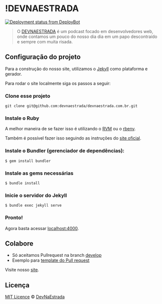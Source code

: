 # !DEVNAESTRADA

[![Deployment status from DeployBot](https://aowba.deploybot.com/badge/13023223926648/41230.svg)](http://deploybot.com)

> O [DEVNAESTRADA](http://devnaestrada.com.br) é um podcast focado em desenvolvedores web, onde contamos um pouco do nosso dia
dia em um papo descontraído e sempre com muita risada.

## Configuração do projeto

Para a construção do nosso site, utilizamos o [Jekyll](http://jekyllrb.com/) como plataforma e gerador.

Para rodar o site localmente siga os passos a seguir:

### Clone esse projeto

    git clone git@github.com:devnaestrada/devnaestrada.com.br.git

### Instale o Ruby

A melhor maneira de se fazer isso é utilizando o [RVM](https://rvm.io/) ou o [rbenv](https://github.com/rbenv/rbenv).

Também é possível fazer isso seguindo as instruções do [site oficial](https://www.ruby-lang.org/pt/).

### Instale o Bundler (gerenciador de dependências):

    $ gem install bundler

### Instale as gems necessárias

    $ bundle install

### Inicie o servidor do Jekyll

    $ bundle exec jekyll serve

### Pronto!

Agora basta acessar [localhost:4000](http://localhost:4000/).

## Colabore

- Só aceitamos Pullrequest na branch [develop](https://github.com/devnaestrada/devnaestrada.com.br/tree/develop)
- Exemplo para [template do Pull request](https://github.com/devnaestrada/devnaestrada.com.br/wiki/Template-for-Pull-Request)

Visite nosso [site](http://devnaestrada.com.br).

## Licença

[MIT Licence](LICENSE) © [DevNaEstrada](http://devnaestrada.com.br/)
